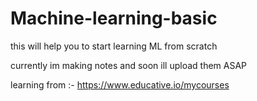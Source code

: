 # Machine-learning-basic
this will help you to start learning ML from scratch

currently im making notes and soon ill upload them ASAP

learning from :- https://www.educative.io/mycourses




